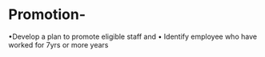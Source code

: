 # Promotion-
•Develop a plan to promote eligible staff and • Identify employee who have worked for 7yrs or more years

